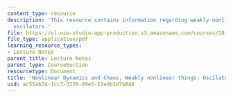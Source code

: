 ```yaml
---
content_type: resource
description: 'This resource contains information regarding weakly nonlinear things:
  oscilators.'
file: https://ol-ocw-studio-app-production.s3.amazonaws.com/courses/18-385j-nonlinear-dynamics-and-chaos-fall-2014/ac55ab241cc3332609e511edb1d7b848_MIT18_385JF14_nonoscilatrs.pdf
file_type: application/pdf
learning_resource_types:
- Lecture Notes
parent_title: Lecture Notes
parent_type: CourseSection
resourcetype: Document
title: 'Nonlinear Dynamics and Chaos, Weakly nonlinear things: Oscilators'
uid: ac55ab24-1cc3-3326-09e5-11edb1d7b848
---
```

